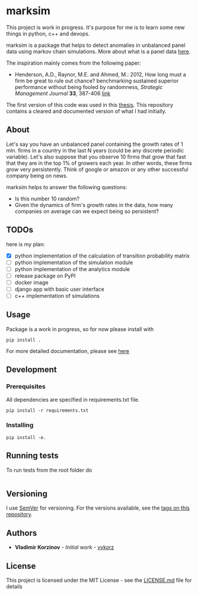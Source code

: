 # marksim

This project is work in progress. It's purpose for me is to learn some new things in python, c++ and devops.

marksim is a package that helps to detect anomalies in unbalanced panel data using markov chain simulations. More about what is a panel data [here](https://en.wikipedia.org/wiki/Panel_data).

The inspiration mainly comes from the following paper:

 - Henderson, A.D., Raynor, M.E. and Ahmed, M.: 2012, How long must a firm be great to rule out chance? benchmarking sustained superior performance without being fooled by randomness, *Strategic Management Journal* **33**, 387-406 [link](https://doi.org/10.1002/smj.1943)

The first version of this code was used in this [thesis](https://publikationen.bibliothek.kit.edu/1000084152). This repository contains a cleared and documented version of what I had initially.

## About
Let's say you have an unbalanced panel containing the growth rates of 1 mln. firms in a country in the last N years (could be any discrete periodic variable). Let's also suppose that you observe 10 firms that grow that fast that they are in the top 1% of growers each year. In other words, these firms grow very persistently. Think of google or amazon or any other successful company being on news. 

marksim helps to answer the following questions:

* Is this number 10 random? 
* Given the dynamics of firm's growth rates in the data, how many companies on average can we expect being so persistent?

## TODOs

here is my plan:

 - [x] python implementation of the calculation of transition probability matrix
 - [ ] python implementation of the simulation module
 - [ ] python implementation of the analytics module
 - [ ] release package on PyPI
 - [ ] docker image
 - [ ] django app with basic user interface
 - [ ] c++ implementation of simulations

## Usage

Package is a work in progress, so for now please install with

```
pip install .
```

For more detailed documentation, please see [here](https://marksim.readthedocs.io/en/latest/)

## Development

### Prerequisites

All dependencies are specified in requirements.txt file.

```
pip install -r requirements.txt
```

### Installing

```
pip install -e.
```

## Running tests

To run tests from the root folder do

```

```

## Versioning

I use [SemVer](http://semver.org/) for versioning. For the versions available, see the [tags on this repository](https://github.com/vvkorz/validpanda/tags).

## Authors

* **Vladimir Korzinov** - *Initial work* - [vvkorz](https://github.com/vvkorz)

## License

This project is licensed under the MIT License - see the [LICENSE.md](LICENSE) file for details
